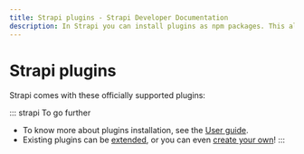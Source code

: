 ```yaml
---
title: Strapi plugins - Strapi Developer Documentation
description: In Strapi you can install plugins as npm packages. This allows for easy updates and respect best practices.
---
```


<!-- TODO: update SEO -->

# Strapi plugins

Strapi comes with these officially supported plugins:

<PluginsLinks>
</PluginsLinks>

::: strapi To go further
* To know more about plugins installation, see the [User guide](/user-docs/latest/plugins/introduction-to-plugins.md).
* Existing plugins can be [extended](/developer-docs/latest/development/plugins-extension.md), or you can even [create your own](/developer-docs/latest/development/plugins-development.md)!
:::
